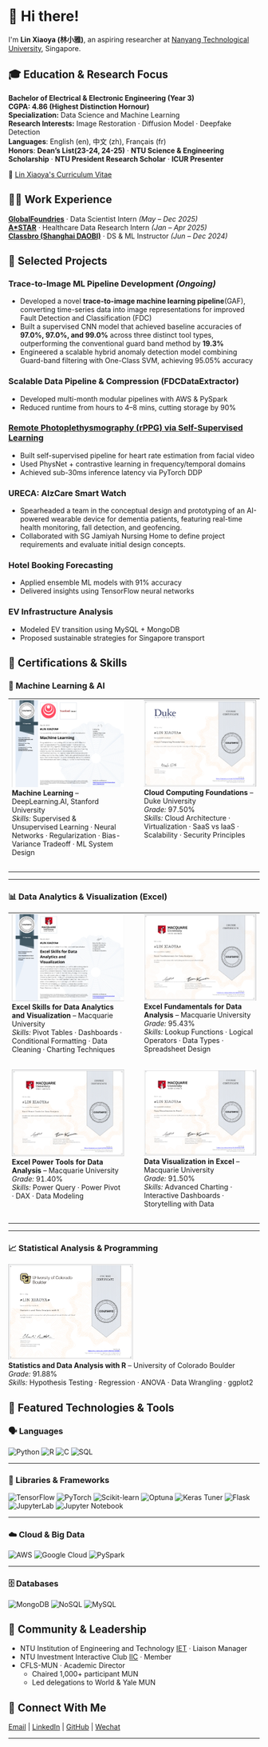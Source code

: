 # 👋 Hi there!
I'm **Lin Xiaoya (林小雅)**, an aspiring researcher at [Nanyang Technological University](https://www.ntu.edu.sg/), Singapore.

## 🎓 Education & Research Focus  
**Bachelor of Electrical & Electronic Engineering (Year 3)**  
**CGPA: 4.86 (Highest Distinction Hornour)**  
**Specialization:** Data Science and Machine Learning  
**Research Interests:** Image Restoration · Diffusion Model · Deepfake Detection  
**Languages**: English (en), 中文 (zh), Français (fr)  
**Honors**: **Dean’s List(23-24, 24-25)** · **NTU Science & Engineering Scholarship** · **NTU President Research Scholar** · **ICUR Presenter**  

📄 [Lin Xiaoya's Curriculum Vitae](LinXiaoya_Resume_Research.pdf)


## 👩‍💻 Work Experience
[**GlobalFoundries**](https://gf.com/) · Data Scientist Intern *(May – Dec 2025)*  
[**A*STAR**](https://www.a-star.edu.sg/) · Healthcare Data Research Intern *(Jan – Apr 2025)*  
[**Classbro (Shanghai DAOBI)**](https://www.classbro.com/) · DS & ML Instructor *(Jun – Dec 2024)*  


## 🔬 Selected Projects
### Trace-to-Image ML Pipeline Development *(Ongoing)*
- Developed a novel **trace-to-image machine learning pipeline**(GAF), converting time-series data into image representations for improved Fault Detection and Classification (FDC)
- Built a supervised CNN model that achieved baseline accuracies of **97.0%, 97.0%, and 99.0%** across three distinct tool types, outperforming the conventional guard band method by **19.3%**
- Engineered a scalable hybrid anomaly detection model combining Guard-band filtering with One-Class SVM, achieving 95.05% accuracy

  
### Scalable Data Pipeline & Compression (FDCDataExtractor)
- Developed multi-month modular pipelines with AWS & PySpark  
- Reduced runtime from hours to 4–8 mins, cutting storage by 90%


### [Remote Photoplethysmography (rPPG) via Self-Supervised Learning](https://github.com/0228lin/remote-photoplethysmography-ssl)
- Built self-supervised pipeline for heart rate estimation from facial video  
- Used PhysNet + contrastive learning in frequency/temporal domains  
- Achieved sub-30ms inference latency via PyTorch DDP

### URECA: AlzCare Smart Watch  
- Spearheaded a team in the conceptual design and prototyping of an AI-powered wearable device for dementia patients, featuring real-time health monitoring, fall detection, and geofencing.
- Collaborated with SG Jamiyah Nursing Home to define project requirements and evaluate initial design concepts.

### Hotel Booking Forecasting  
- Applied ensemble ML models with 91% accuracy  
- Delivered insights using TensorFlow neural networks

### EV Infrastructure Analysis  
- Modeled EV transition using MySQL + MongoDB  
- Proposed sustainable strategies for Singapore transport




## 📜 Certifications & Skills

### 🧠 Machine Learning & AI

<table>
  <tr>
    <td width="50%" valign="top" style="padding-right: 20px; padding-bottom: 30px;">
      <img src="./Certifications/ml-stanford.png" width="250"/>
      <br><strong>Machine Learning</strong> – DeepLearning.AI, Stanford University  
      <br><em>Skills:</em> Supervised & Unsupervised Learning · Neural Networks · Regularization · Bias-Variance Tradeoff · ML System Design
    </td>
    <td width="50%" valign="top" style="padding-left: 20px; padding-bottom: 30px;">
      <img src="./Certifications/cloud-computing.png" width="250"/>
      <br><strong>Cloud Computing Foundations</strong> – Duke University  
      <br><em>Grade:</em> 97.50%  
      <br><em>Skills:</em> Cloud Architecture · Virtualization · SaaS vs IaaS · Scalability · Security Principles
    </td>
  </tr>
</table>

---

### 📊 Data Analytics & Visualization (Excel)

<table>
  <tr>
    <td width="50%" valign="top" style="padding-right: 20px; padding-bottom: 30px;">
      <img src="./Certifications/excel-analytics.png" width="250"/>
      <br><strong>Excel Skills for Data Analytics and Visualization</strong> – Macquarie University  
      <br><em>Skills:</em> Pivot Tables · Dashboards · Conditional Formatting · Data Cleaning · Charting Techniques
    </td>
    <td width="50%" valign="top" style="padding-left: 20px; padding-bottom: 30px;">
      <img src="./Certifications/excel-fundamentals.png" width="250"/>
      <br><strong>Excel Fundamentals for Data Analysis</strong> – Macquarie University  
      <br><em>Grade:</em> 95.43%  
      <br><em>Skills:</em> Lookup Functions · Logical Operators · Data Types · Spreadsheet Design
    </td>
  </tr>
  <tr>
    <td width="50%" valign="top" style="padding-right: 20px; padding-bottom: 30px;">
      <img src="./Certifications/excel-power-tools.png" width="250"/>
      <br><strong>Excel Power Tools for Data Analysis</strong> – Macquarie University  
      <br><em>Grade:</em> 91.40%  
      <br><em>Skills:</em> Power Query · Power Pivot · DAX · Data Modeling
    </td>
    <td width="50%" valign="top" style="padding-left: 20px; padding-bottom: 30px;">
      <img src="./Certifications/excel-visualization.png" width="250"/>
      <br><strong>Data Visualization in Excel</strong> – Macquarie University  
      <br><em>Grade:</em> 91.50%  
      <br><em>Skills:</em> Advanced Charting · Interactive Dashboards · Storytelling with Data
    </td>
  </tr>
</table>

---

### 📈 Statistical Analysis & Programming

<div style="margin-bottom: 30px;">
  <img src="./Certifications/r-statistics.png" width="250"/>
  <br><strong>Statistics and Data Analysis with R</strong> – University of Colorado Boulder  
  <br><em>Grade:</em> 91.88%  
  <br><em>Skills:</em> Hypothesis Testing · Regression · ANOVA · Data Wrangling · ggplot2
</div>


## 🧰 Featured Technologies & Tools  

### 🗣️ Languages
![Python](https://img.shields.io/badge/Python-3.8+-blue?style=for-the-badge&logo=python)
![R](https://img.shields.io/badge/R-Data%20Science-blueviolet?style=for-the-badge&logo=r)
![C](https://img.shields.io/badge/C-Low%20Level-grey?style=for-the-badge&logo=c)
![SQL](https://img.shields.io/badge/SQL-Structured-grey?style=for-the-badge&logo=mysql)

---

### 🧠 Libraries & Frameworks
![TensorFlow](https://img.shields.io/badge/TensorFlow-2.x-orange?style=for-the-badge&logo=tensorflow)
![PyTorch](https://img.shields.io/badge/PyTorch-1.12+-red?style=for-the-badge&logo=pytorch)
![Scikit-learn](https://img.shields.io/badge/Scikit--learn-ML-yellow?style=for-the-badge&logo=scikitlearn)
![Optuna](https://img.shields.io/badge/Optuna-HPO-lightgrey?style=for-the-badge)
![Keras Tuner](https://img.shields.io/badge/Keras_Tuner-Optimization-green?style=for-the-badge)
![Flask](https://img.shields.io/badge/Flask-Microframework-black?style=for-the-badge&logo=flask)
![JupyterLab](https://img.shields.io/badge/JupyterLab-Interactive-orange?style=for-the-badge&logo=jupyter)
![Jupyter Notebook](https://img.shields.io/badge/Jupyter_Notebook-Data%20Exploration-yellow?style=for-the-badge&logo=jupyter)

---

### ☁️ Cloud & Big Data
![AWS](https://img.shields.io/badge/AWS-S3%20%7C%20Boto3%20%7C%20SageMaker-orange?style=for-the-badge&logo=amazon-aws)
![Google Cloud](https://img.shields.io/badge/Google%20Cloud-Platform-blue?style=for-the-badge&logo=googlecloud)
![PySpark](https://img.shields.io/badge/PySpark-Big%20Data-lightblue?style=for-the-badge&logo=apache-spark)

---

### 🗄️ Databases
![MongoDB](https://img.shields.io/badge/MongoDB-NoSQL-brightgreen?style=for-the-badge&logo=mongodb)
![NoSQL](https://img.shields.io/badge/NoSQL-Databases-green?style=for-the-badge)
![MySQL](https://img.shields.io/badge/MySQL-Relational-blue?style=for-the-badge&logo=mysql)

## 🌱 Community & Leadership  
- NTU Institution of Engineering and Technology [IET](https://www.theiet.org/) · Liaison Manager  
- NTU Investment Interactive Club [IIC](https://blogs.ntu.edu.sg/sao-ntuiic/) · Member  
- CFLS-MUN · Academic Director  
  - Chaired 1,000+ participant MUN  
  - Led delegations to World & Yale MUN

## 📌 Connect With Me  
[Email](mailto:LINX0070@e.ntu.edu.sg) | [LinkedIn](https://www.linkedin.com/in/xiaoya-lin/) | [GitHub](https://github.com/LinXiaoya0228) | [Wechat](wechat.png)

---

<!---
0228lin/0228lin is a ✨ special ✨ repository because its `README.md` (this file) appears on your GitHub profile.
You can click the Preview link to take a look at your changes.
--->
